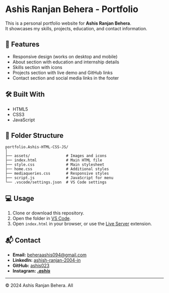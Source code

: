 # Ashis Ranjan Behera - Portfolio

This is a personal portfolio website for **Ashis Ranjan Behera**.  
It showcases my skills, projects, education, and contact information.

## 🚀 Features

- Responsive design (works on desktop and mobile)
- About section with education and internship details
- Skills section with icons
- Projects section with live demo and GitHub links
- Contact section and social media links in the footer

## 🛠️ Built With

- HTML5
- CSS3
- JavaScript

## 📂 Folder Structure

```
portfolio.Ashis-HTML-CSS-JS/
│
├── assets/                # Images and icons
├── index.html             # Main HTML file
├── style.css              # Main stylesheet
├── home.css               # Additional styles
├── mediaqueries.css       # Responsive styles
├── script.js              # JavaScript for menu
└── .vscode/settings.json  # VS Code settings
```

## 💻 Usage

1. Clone or download this repository.
2. Open the folder in [VS Code](https://code.visualstudio.com/).
3. Open `index.html` in your browser, or use the [Live Server](https://marketplace.visualstudio.com/items?itemName=ritwickdey.LiveServer) extension.

## 📬 Contact

- **Email:** [beheraashis094@gmail.com](mailto:beheraashis094@gmail.com)
- **LinkedIn:** [ashish-ranjan-2004-in](https://www.linkedin.com/in/ashish-ranjan-2004-in/)
- **GitHub:** [ashis023](https://github.com/ashis023)
- **Instagram:** [**_.ashis_**](https://www.instagram.com/___.ashis___/)

---

© 2024 Ashis Ranjan Behera. All
